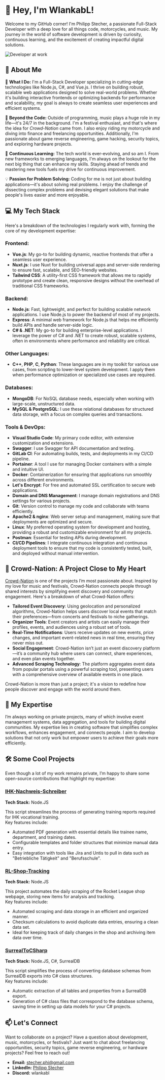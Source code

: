 # 👋 Hey, I'm WlankabL!  

Welcome to my GitHub corner! I'm Philipp Stecher, a passionate Full-Stack Developer with a deep love for all things code, motorcycles, and music. My journey in the world of software development is driven by curiosity, continuous learning, and the excitement of creating impactful digital solutions.  

![Developer at work](https://media.giphy.com/media/qgQUggAC3Pfv687qPC/giphy.gif)

## 🚀 About Me  

🔭 **What I Do:** I'm a Full-Stack Developer specializing in cutting-edge technologies like Node.js, C#, and Vue.js. I thrive on building robust, scalable web applications designed to solve real-world problems. Whether it's building interactive frontends or optimizing backends for performance and scalability, my goal is always to create seamless user experiences and efficient systems.  

🎯 **Beyond the Code:** Outside of programming, music plays a huge role in my life—it's 24/7 in the background. I'm a festival enthusiast, and that's where the idea for *Crowd-Nation* came from. I also enjoy riding my motorcycle and diving into finance and freelancing opportunities. Additionally, I'm passionate about game reverse engineering, game hacking, security topics, and exploring hardware projects.  

🌱 **Continuous Learning:** The tech world is ever-evolving, and so am I. From new frameworks to emerging languages, I'm always on the lookout for the next big thing that can enhance my skills. Staying ahead of trends and mastering new tools fuels my drive for continuous improvement.  

💡 **Passion for Problem Solving:** Coding for me is not just about building applications—it's about solving real problems. I enjoy the challenge of dissecting complex problems and devising elegant solutions that make people's lives easier and more enjoyable.  

## 💻 My Tech Stack  

Here's a breakdown of the technologies I regularly work with, forming the core of my development expertise:

### **Frontend:**  
- **Vue.js**: My go-to for building dynamic, reactive frontends that offer a seamless user experience.  
- **Nuxt.js**: I use Nuxt for building universal apps and server-side rendering to ensure fast, scalable, and SEO-friendly websites.  
- **Tailwind CSS**: A utility-first CSS framework that allows me to rapidly prototype and create clean, responsive designs without the overhead of traditional CSS frameworks.  

### **Backend:**  
- **Node.js**: Fast, lightweight, and perfect for building scalable network applications. I use Node.js to power the backend of most of my projects.  
- **Express**: A minimal web framework for Node.js that helps me efficiently build APIs and handle server-side logic.  
- **C# & .NET**: My go-to for building enterprise-level applications. I leverage the power of C# and .NET to create robust, scalable systems, often in environments where performance and reliability are critical.  

### **Other Languages:**  
- **C++**, **PHP**, **C**, **Python**: These languages are in my toolkit for various use cases, from scripting to lower-level system development. I apply them when performance optimization or specialized use cases are required.  

### **Databases:**  
- **MongoDB**: For NoSQL database needs, especially when working with large-scale, unstructured data.  
- **MySQL & PostgreSQL**: I use these relational databases for structured data storage, with a focus on complex queries and transactions.  

### **Tools & DevOps:**  
- **Visual Studio Code**: My primary code editor, with extensive customization and extensions.  
- **Swagger**: I use Swagger for API documentation and testing.  
- **GitLab CI**: For automating builds, tests, and deployments in my CI/CD pipeline.  
- **Portainer**: A tool I use for managing Docker containers with a simple and intuitive UI.  
- **Docker**: Containerization for ensuring that applications run smoothly across different environments.  
- **Let's Encrypt**: For free and automated SSL certification to secure web applications.  
- **Domain and DNS Management**: I manage domain registrations and DNS settings for various projects.  
- **Git**: Version control to manage my code and collaborate with teams efficiently.  
- **Apache2 & nginx**: Web server setup and management, making sure that deployments are optimized and secure.  
- **Linux**: My preferred operating system for development and hosting, providing a robust and customizable environment for all my projects.  
- **Postman**: Essential for testing APIs during development.  
- **CI/CD Pipelines**: I integrate continuous integration and continuous deployment tools to ensure that my code is consistently tested, built, and deployed without manual intervention.  

## 🎉 Crowd-Nation: A Project Close to My Heart  

[Crowd-Nation](https://crowd-nation.com) is one of the projects I’m most passionate about. Inspired by my love for music and festivals, Crowd-Nation connects people through shared interests by simplifying event discovery and community engagement. Here's a breakdown of what Crowd-Nation offers:

- **Tailored Event Discovery**: Using geolocation and personalized algorithms, Crowd-Nation helps users discover local events that match their preferences—from concerts and festivals to niche gatherings.  
- **Organizer Tools**: Event creators and artists can easily manage their profiles, events, and audiences using a robust set of tools.  
- **Real-Time Notifications**: Users receive updates on new events, price changes, and important event-related news in real time, ensuring they never miss out.  
- **Social Engagement**: Crowd-Nation isn’t just an event discovery platform—it’s a community hub where users can connect, share experiences, and even plan events together.  
- **Advanced Scraping Technology**: The platform aggregates event data from popular portals using a powerful scraping tool, presenting users with a comprehensive overview of available events in one place.  

Crowd-Nation is more than just a project; it's a vision to redefine how people discover and engage with the world around them.  

## 💾 My Expertise  

I’m always working on private projects, many of which involve event management systems, data aggregation, and tools for building digital communities. My expertise lies in creating software that simplifies complex workflows, enhances engagement, and connects people. I aim to develop solutions that not only work but empower users to achieve their goals more efficiently.  

## 🛠️ Some Cool Projects  

Even though a lot of my work remains private, I’m happy to share some open-source contributions that highlight my expertise:

### [IHK-Nachweis-Schreiber](https://github.com/WlanKabL/IHK-Nachweis-Schreiber)  
**Tech Stack:** Node.JS  

This script streamlines the process of generating training reports required for IHK vocational training.  
Key features include:  
- Automated PDF generation with essential details like trainee name, department, and training dates.  
- Configurable templates and folder structures that minimize manual data entry.  
- Easy integration with tools like Jira and Untis to pull in data such as "Betriebliche Tätigkeit" and "Berufsschule".  

### [RL-Shop-Tracking](https://github.com/WlanKabL/RL-Shop-Tracking)  
**Tech Stack:** Node.JS  

This project automates the daily scraping of the Rocket League shop webpage, storing new items for analysis and tracking.  
Key features include:  
- Automated scraping and data storage in an efficient and organized manner.  
- Checksum calculations to avoid duplicate data entries, ensuring a clean data set.  
- Ideal for keeping track of daily changes in the shop and archiving item data over time.  

### [SurrealToCSharp](https://github.com/WlanKabL/SurrealToCSharp)  
**Tech Stack:** Node.JS, C#, SurrealDB  

This script simplifies the process of converting database schemas from SurrealDB exports into C# class structures.  
Key features include:  
- Automatic extraction of all tables and properties from a SurrealDB export.  
- Generation of C# class files that correspond to the database schema, saving time in setting up data models for your C# projects.  

## 📫 Let's Connect  

Want to collaborate on a project? Have a question about development, music, motorcycles, or festivals? Just want to chat about freelancing opportunities, security topics, game reverse engineering, or hardware projects? Feel free to reach out!  

- **Email:** [stecher.phi@gmail.com](mailto:stecher.phi@gmail.com)  
- **LinkedIn:** [Philipp Stecher](https://www.linkedin.comIn/philipp-stecher-aab167258/)  
- **Discord:** wlankabl  
